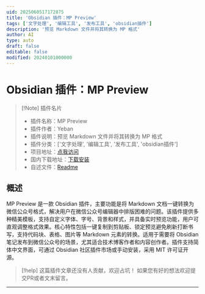 ```yaml
---
uid: 2025060517172875
title: 'Obsidian 插件：MP Preview'
tags: ['文字处理', '编辑工具', '发布工具', 'obsidian插件']
description: '预览 Markdown 文件并将其转换为 MP 格式'
author: AI
type: auto
draft: false
editable: false
modified: 20240101000000
---
```


# Obsidian 插件：MP Preview

> [!Note] 插件名片
> - 插件名称：MP Preview
> - 插件作者：Yeban
> - 插件说明：预览 Markdown 文件并将其转换为 MP 格式
> - 插件分类：['文字处理', '编辑工具', '发布工具', 'obsidian插件']
> - 项目地址：[点我访问](https://github.com/Yeban8090/mp-preview)
> - 国内下载地址：[下载安装](https://pkmer.cn/products/plugin/pluginMarket/?mp-preview)
> - 自述文件：[Readme](https://ghproxy.net/https://raw.githubusercontent.com/Yeban8090/mp-preview/main/README.md)



## 概述

MP Preview 是一款 Obsidian 插件，主要功能是将 Markdown 文档一键转换为微信公众号格式，解决用户在微信公众号编辑器中排版困难的问题。该插件提供多种精美模板，支持自定义字体、字号、背景和样式，并具备实时预览功能，用户可直观调整格式效果。核心特性包括一键复制到剪贴板、锁定预览避免刷新打断书写，支持代码块、表格、图片等 Markdown 元素的转换。适用于需要将 Obsidian 笔记发布到微信公众号的场景，尤其适合技术博客作者和内容创作者。插件支持简体中文界面，可通过 Obsidian 社区插件市场或手动安装，采用 MIT 许可证开源。


> [!help] 
> 这篇插件文章还没有人贡献，欢迎占坑！
> 如果您有好的想法欢迎提交PR或者文末留言。
> 

---



